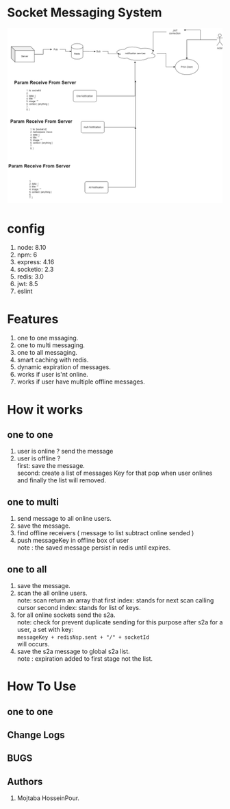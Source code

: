 
# Socket Messaging System

!["Socket.png"](socket.png)

# config

1. node: 8.10
2. npm: 6
3. express: 4.16
4. socketio: 2.3
5. redis: 3.0
6. jwt: 8.5
7. eslint

# Features

1. one to one mssaging.
2. one to multi messaging.
3. one to all messaging.
4. smart caching with redis.
5. dynamic expiration of messages.
6. works if user is'nt online.
7. works if user have multiple offline messages.

# How it works

## one to one

   1. user is online ? send the message
   2. user is offline ?\
   first: save the message.\
   second: create a list of messages Key for
   that pop when user onlines and finally
   the list will removed.

## one to multi

   1. send message to all online users.
   2. save the message.
   3. find offline receivers ( message to list subtract online sended )
   4. push messageKey in offline box of user\
   note : the saved message persist in redis until expires.

## one to all

 1. save the message.
 2. scan the all online users.\
 note: scan return an array that
 first index: stands for next scan calling cursor
 second index: stands for list of keys.
 3. for all online sockets send the s2a.\
 note: check for prevent duplicate sending
 for this purpose after s2a for a user,
 a set with key:\
  ```messageKey + redisNsp.sent + "/" + socketId```\
 will occurs.
 4. save the s2a message to global s2a list.\
 note : expiration added to first stage not the list.

# How To Use

## one to one

## Change Logs

## BUGS

## Authors

1. Mojtaba HosseinPour.
  